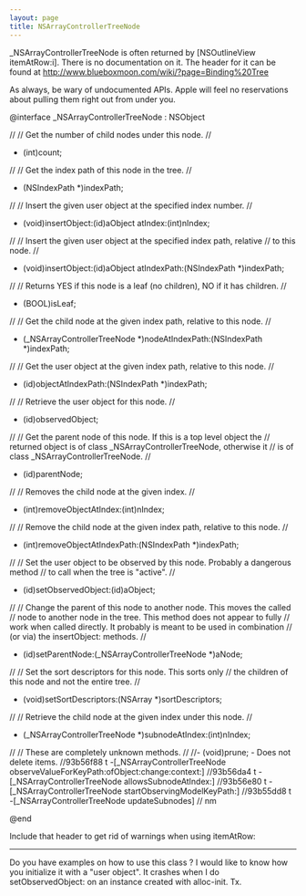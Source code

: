 ```yaml
---
layout: page
title: NSArrayControllerTreeNode
---
```


_NSArrayControllerTreeNode is often returned by [NSOutlineView itemAtRow:i]. There is no documentation on it. The header for it can be found at http://www.blueboxmoon.com/wiki/?page=Binding%20Tree

As always, be wary of undocumented APIs. Apple will feel no reservations about pulling them right out from under you.

    
@interface _NSArrayControllerTreeNode : NSObject

//
// Get the number of child nodes under this node.
//
- (int)count;

//
// Get the index path of this node in the tree.
//
- (NSIndexPath *)indexPath;

//
// Insert the given user object at the specified index number.
//
- (void)insertObject:(id)aObject atIndex:(int)nIndex;

//
// Insert the given user object at the specified index path, relative
// to this node.
//
- (void)insertObject:(id)aObject atIndexPath:(NSIndexPath *)indexPath;

//
// Returns YES if this node is a leaf (no children), NO if it has children.
//
- (BOOL)isLeaf;

//
// Get the child node at the given index path, relative to this node.
//
- (_NSArrayControllerTreeNode *)nodeAtIndexPath:(NSIndexPath *)indexPath;

//
// Get the user object at the given index path, relative to this node.
//
- (id)objectAtIndexPath:(NSIndexPath *)indexPath;

//
// Retrieve the user object for this node.
//
- (id)observedObject;

//
// Get the parent node of this node. If this is a top level object the
// returned object is of class _NSArrayControllerTreeNode, otherwise it
// is of class _NSArrayControllerTreeNode.
//
- (id)parentNode;

//
// Removes the child node at the given index.
//
- (int)removeObjectAtIndex:(int)nIndex;

//
// Remove the child node at the given index path, relative to this node.
//
- (int)removeObjectAtIndexPath:(NSIndexPath *)indexPath;

//
// Set the user object to be observed by this node. Probably a dangerous method
// to call when the tree is "active".
//
- (id)setObservedObject:(id)aObject;

//
// Change the parent of this node to another node. This moves the called
// node to another node in the tree. This method does not appear to fully
// work when called directly. It probably is meant to be used in combination
// (or via) the insertObject: methods.
//
- (id)setParentNode:(_NSArrayControllerTreeNode *)aNode;

//
// Set the sort descriptors for this node. This sorts only
// the children of this node and not the entire tree.
//
- (void)setSortDescriptors:(NSArray *)sortDescriptors;

//
// Retrieve the child node at the given index under this node.
//
- (_NSArrayControllerTreeNode *)subnodeAtIndex:(int)nIndex;

//
// These are completely unknown methods.
//
//- (void)prune; - Does not delete items.
//93b56f88 t -[_NSArrayControllerTreeNode observeValueForKeyPath:ofObject:change:context:]
//93b56da4 t -[_NSArrayControllerTreeNode allowsSubnodeAtIndex:]
//93b56e80 t -[_NSArrayControllerTreeNode startObservingModelKeyPath:]
//93b55dd8 t -[_NSArrayControllerTreeNode updateSubnodes]
// nm

@end


Include that header to get rid of warnings when using itemAtRow:

----
Do you have examples on how to use this class ? I would like to know how you initialize it with a "user object". It crashes when I do setObservedObject: on an instance created with alloc-init. Tx.

